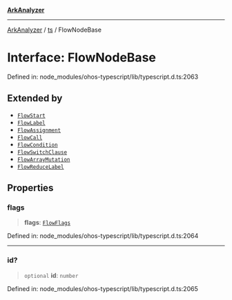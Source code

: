 [**ArkAnalyzer**](../../../../README.md)

***

[ArkAnalyzer](../../../../globals.md) / [ts](../README.md) / FlowNodeBase

# Interface: FlowNodeBase

Defined in: node\_modules/ohos-typescript/lib/typescript.d.ts:2063

## Extended by

- [`FlowStart`](FlowStart.md)
- [`FlowLabel`](FlowLabel.md)
- [`FlowAssignment`](FlowAssignment.md)
- [`FlowCall`](FlowCall.md)
- [`FlowCondition`](FlowCondition.md)
- [`FlowSwitchClause`](FlowSwitchClause.md)
- [`FlowArrayMutation`](FlowArrayMutation.md)
- [`FlowReduceLabel`](FlowReduceLabel.md)

## Properties

### flags

> **flags**: [`FlowFlags`](../enumerations/FlowFlags.md)

Defined in: node\_modules/ohos-typescript/lib/typescript.d.ts:2064

***

### id?

> `optional` **id**: `number`

Defined in: node\_modules/ohos-typescript/lib/typescript.d.ts:2065
